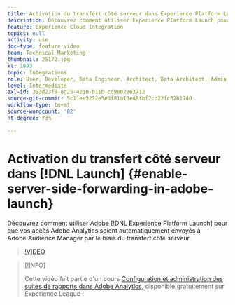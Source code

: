 ```yaml
---
title: Activation du transfert côté serveur dans Experience Platform Launch
description: Découvrez comment utiliser Experience Platform Launch pour que vos accès Adobe Analytics soient automatiquement envoyés à Adobe Audience Manager par le biais du transfert côté serveur.
feature: Experience Cloud Integration
topics: null
activity: use
doc-type: feature video
team: Technical Marketing
thumbnail: 25172.jpg
kt: 1993
topic: Integrations
role: User, Developer, Data Engineer, Architect, Data Architect, Admin, Leader
level: Intermediate
exl-id: 393d23f9-8c25-4210-b11b-cd9e02e63712
source-git-commit: 5c11ee3222e5e3f81a13ed8fbf2cd22fc32b1740
workflow-type: tm+mt
source-wordcount: '82'
ht-degree: 73%

---
```


# Activation du transfert côté serveur dans [!DNL Launch] {#enable-server-side-forwarding-in-adobe-launch}

Découvrez comment utiliser Adobe [!DNL Experience Platform Launch] pour que vos accès Adobe Analytics soient automatiquement envoyés à Adobe Audience Manager par le biais du transfert côté serveur.

>[!VIDEO](https://video.tv.adobe.com/v/25172?quality=12)

>[!INFO]
>
> Cette vidéo fait partie d&#39;un cours [Configuration et administration des suites de rapports dans Adobe Analytics](https://experienceleague.adobe.com/?recommended=Analytics-A-1-2021.1.administration&amp;lang=fr), disponible gratuitement sur Experience League !